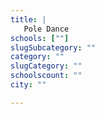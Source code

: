 ```yaml
---
title: |
   Pole Dance
schools: [""]
slugSubcategory: ""
category: ""
slugCategory: ""
schoolscount: ""
city: ""

---
```


